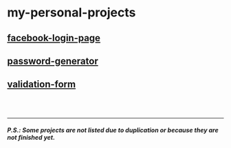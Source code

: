 # my-personal-projects

## [facebook-login-page](https://qu4k3r.github.io/my-personal-projects/facebook-login-page)
## [password-generator](https://qu4k3r.github.io/my-personal-projects/password-generator-version-2.0)
## [validation-form](https://qu4k3r.github.io/my-personal-projects/validation-form)
<br>
<br>

___

#### *P.S.: Some projects are not listed due to duplication or because they are not finished yet.*
